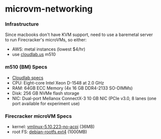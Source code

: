 # microvm-networking
### Infrastructure
Since macbooks don't have KVM support, need to use a baremetal server to run Firecracker's microVMs, so either:
- AWS: metal instances (lowest $4/hr)
- use [cloudlab.us](https://cloudlab.us) m510

### m510 (BM) Specs
- [Cloudlab specs](https://docs.cloudlab.us/hardware.html)
- CPU: Eight-core Intel Xeon D-1548 at 2.0 GHz
- RAM: 64GB ECC Memory (4x 16 GB DDR4-2133 SO-DIMMs)
- Disk: 256 GB NVMe flash storage
- NIC: Dual-port Mellanox ConnectX-3 10 GB NIC (PCIe v3.0, 8 lanes (one port available for experiment use)

### Firecracker microVM Specs
- kernel: [vmlinux-5.10.223-no-acpi](http://spec.ccfc.min.s3.amazonaws.com/firecracker-ci/v1.10/x86_64/vmlinux-5.10.223-no-acpi) (36MB)
- root FS: [debian-rootfs.ext4](http://spec.ccfc.min.s3.amazonaws.com/ci-artifacts/disks/x86_64/debian.rootfs.ext4) (1000MB)